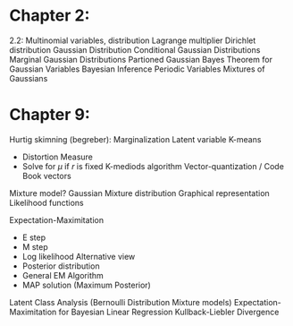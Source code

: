 # Chapter 2:
2.2:
Multinomial variables, distribution
Lagrange multiplier
Dirichlet distribution
Gaussian Distribution
Conditional Gaussian Distributions
Marginal Gaussian Distributions
Partioned Gaussian
Bayes Theorem for Gaussian Variables
Bayesian Inference
Periodic Variables
Mixtures of Gaussians



# Chapter 9:
Hurtig skimning (begreber):
Marginalization
Latent variable
K-means
- Distortion Measure
- Solve for $\mu$ if $r$ is fixed
K-mediods algorithm
Vector-quantization / Code Book vectors

Mixture model?
Gaussian Mixture distribution
Graphical representation
Likelihood functions


Expectation-Maximitation
- E step
- M step
- Log likelihood
Alternative view
- Posterior distribution
- General EM Algorithm
- MAP solution (Maximum Posterior)

Latent Class Analysis (Bernoulli Distribution Mixture models)
Expectation-Maximitation for Bayesian Linear Regression
Kullback-Liebler Divergence


